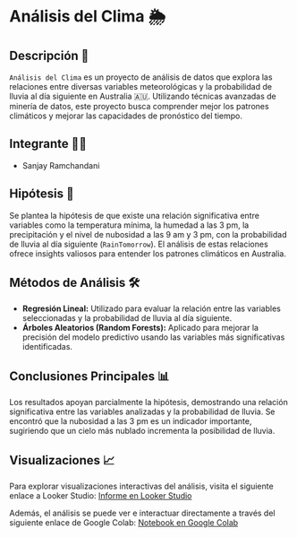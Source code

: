 # Análisis del Clima 🌦️

## Descripción 📖
`Análisis del Clima` es un proyecto de análisis de datos que explora las relaciones entre diversas variables meteorológicas y la probabilidad de lluvia al día siguiente en Australia 🇦🇺. Utilizando técnicas avanzadas de minería de datos, este proyecto busca comprender mejor los patrones climáticos y mejorar las capacidades de pronóstico del tiempo.

## Integrante 🧑‍💻
- Sanjay Ramchandani

## Hipótesis 🤔
Se plantea la hipótesis de que existe una relación significativa entre variables como la temperatura mínima, la humedad a las 3 pm, la precipitación y el nivel de nubosidad a las 9 am y 3 pm, con la probabilidad de lluvia al día siguiente (`RainTomorrow`). El análisis de estas relaciones ofrece insights valiosos para entender los patrones climáticos en Australia.

## Métodos de Análisis 🛠️
- **Regresión Lineal:** Utilizado para evaluar la relación entre las variables seleccionadas y la probabilidad de lluvia al día siguiente.
- **Árboles Aleatorios (Random Forests):** Aplicado para mejorar la precisión del modelo predictivo usando las variables más significativas identificadas.

## Conclusiones Principales 📊
Los resultados apoyan parcialmente la hipótesis, demostrando una relación significativa entre las variables analizadas y la probabilidad de lluvia. Se encontró que la nubosidad a las 3 pm es un indicador importante, sugiriendo que un cielo más nublado incrementa la posibilidad de lluvia.

## Visualizaciones 📈
Para explorar visualizaciones interactivas del análisis, visita el siguiente enlace a Looker Studio:
[Informe en Looker Studio](https://lookerstudio.google.com/reporting/e9ae236e-3e98-4120-acab-1beda98f57bd)

Además, el análisis se puede ver e interactuar directamente a través del siguiente enlace de Google Colab:
[Notebook en Google Colab](https://drive.google.com/file/d/14aGTNe9zYAAkvVhZ8Mq5OkMrqdOS92Qw/view?usp=sharing)
